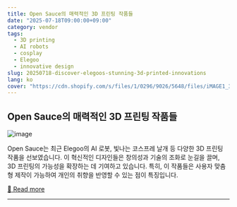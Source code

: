 ```yaml
---
title: Open Sauce의 매력적인 3D 프린팅 작품들
date: "2025-07-18T09:00:00+09:00"
category: vendor
tags:
  - 3D printing
  - AI robots
  - cosplay
  - Elegoo
  - innovative design
slug: 20250718-discover-elegoos-stunning-3d-printed-innovations
lang: ko
cover: "https://cdn.shopify.com/s/files/1/0296/9026/5648/files/iMAGE1_39f406b2-2d48-49e1-b2f6-fa7d48c2929b.jpg?v=1753321763"
---
```


## Open Sauce의 매력적인 3D 프린팅 작품들
![image](https://cdn.shopify.com/s/files/1/0296/9026/5648/files/iMAGE1_39f406b2-2d48-49e1-b2f6-fa7d48c2929b.jpg?v=1753321763)

Open Sauce는 최근 Elegoo의 AI 로봇, 빛나는 코스프레 날개 등 다양한 3D 프린팅 작품을 선보였습니다. 이 혁신적인 디자인들은 창의성과 기술의 조화로 눈길을 끌며, 3D 프린팅의 가능성을 확장하는 데 기여하고 있습니다. 특히, 이 작품들은 사용자 맞춤형 제작이 가능하여 개인의 취향을 반영할 수 있는 점이 특징입니다.

[🔗 Read more](https://www.elegoo.com/blogs/news/open-sauces-eye-catching-creations-meet-elegoos-ai-robots-glowing-cosplay-wings-and-more-all-3d-printed)

---